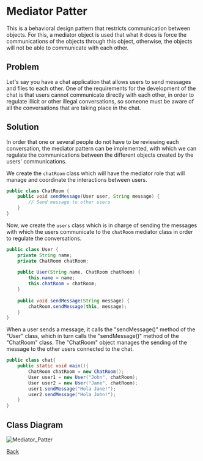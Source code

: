 # Mediator Patter

This is a behavioral design pattern that restricts communication between objects. For this, a mediator object is used that what it does is force the communications of the objects through this object, otherwise, the objects will not be able to communicate with each other.

## Problem

Let's say you have a chat application that allows users to send messages and files to each other. One of the requirements for the development of the chat is that users cannot communicate directly with each other, in order to regulate illicit or other illegal conversations, so someone must be aware of all the conversations that are taking place in the chat.

## Solution

In order that one or several people do not have to be reviewing each conversation, the mediator pattern can be implemented, with which we can regulate the communications between the different objects created by the users' communications.

We create the ``chatRoom`` class which will have the mediator role that will manage and coordinate the interactions between users.

```Java
public class ChatRoom {
    public void sendMessage(User user, String message) {
        // Send message to other users
    }
}
```

Now, we create the ``users`` class which is in charge of sending the messages with which the users communicate to the ``chatRoom`` mediator class in order to regulate the conversations.

```Java
public class User {
    private String name;
    private ChatRoom chatRoom;
    
    public User(String name, ChatRoom chatRoom) {
        this.name = name;
        this.chatRoom = chatRoom;
    }
    
    public void sendMessage(String message) {
        chatRoom.sendMessage(this, message);
    }
}
```

When a user sends a message, it calls the "sendMessage()" method of the "User" class, which in turn calls the "sendMessage()" method of the "ChatRoom" class. The "ChatRoom" object manages the sending of the message to the other users connected to the chat.

```Java
public class chat{
    public static void main(){
        ChatRoom chatRoom = new ChatRoom();
        User user1 = new User("John", chatRoom);
        User user2 = new User("Jane", chatRoom);
        user1.sendMessage("Hola Jane!");
        user2.sendMessage("Hola John!");
    }
}
```
## Class Diagram
![Mediator_Patter](//www.plantuml.com/plantuml/png/XP4nIySm4CNtV8hpFxNO3Zfca8AB22wA7-1eZpRG991BNSJlRiArCLZnlsIuztllxf618uQusLMfSKLcU5mmldfluLC10DmokUc5c76cPcCA6jxJsu6LcOQt68oRMmqVtapgwyZ9r9xHExG5bCcuRz5bdspBhgR6EpYZxVcoQzVaaAEHHUEQYYYD-mUvMaCgoYfxygpe6iP062j9y39Ejd3ton9eDXmfY7h_dofUmJJKzIvFVaLuHaStb_OdI3n_edvn6LL3alBlVWC0)

[Back](../behavioral/README.md)